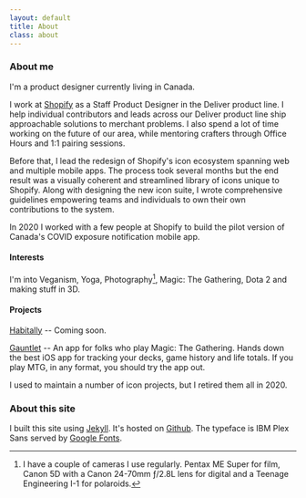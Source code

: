 ```yaml
---
layout: default
title: About
class: about
---
```


### About me

I'm a product designer currently living in Canada.

I work at [Shopify](https://www.shopify.com/) as a Staff Product Designer in the Deliver product line. I help individual contributors and leads across our Deliver product line ship approachable solutions to merchant problems. I also spend a lot of time working on the future of our area, while mentoring crafters through Office Hours and 1:1 pairing sessions.

Before that, I lead the redesign of Shopify's icon ecosystem spanning web and multiple mobile apps. The process took several months but the end result was a visually coherent and streamlined library of icons unique to Shopify. Along with designing the new icon suite, I wrote comprehensive guidelines empowering teams and individuals to own their own contributions to the system.

In 2020 I worked with a few people at Shopify to build the pilot version of Canada's COVID exposure notification mobile app.

#### Interests

I'm into Veganism, Yoga, Photography[^1], Magic: The Gathering, Dota 2 and making stuff in 3D.

#### Projects

[Habitally]() -- Coming soon.

[Gauntlet](https://gauntletapp.com/) -- An app for folks who play Magic: The Gathering. Hands down the best iOS app for tracking your decks, game history and life totals. If you play MTG, in any format, you should try the app out.

I used to maintain a number of icon projects, but I retired them all in 2020.

### About this site

I built this site using [Jekyll](https://jekyllrb.com/). It's hosted on [Github](https://github.com/). The typeface is IBM Plex Sans served by [Google Fonts](https://fonts.google.com/specimen/IBM+Plex+Sans).

[^1]: I have a couple of cameras I use regularly. Pentax ME Super for film, Canon 5D with a Canon 24-70mm ƒ/2.8L lens for digital and a Teenage Engineering I-1 for polaroids.

